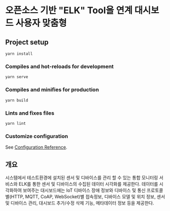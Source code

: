 # 오픈소스 기반 "ELK" Tool을 연계 대시보드 사용자 맞춤형 

## Project setup
```
yarn install
```

### Compiles and hot-reloads for development
```
yarn serve
```

### Compiles and minifies for production
```
yarn build
```

### Lints and fixes files
```
yarn lint
```

### Customize configuration
See [Configuration Reference](https://cli.vuejs.org/config/).

## 개요
시스템에서 테스트환경에 설치된 센서 및 디바이스를 관리 할 수 있는 통합 모니터링 서비스와 ELK를 통한 센서 및 디바이스의 수집된 데이터 시각화를 제공한다. 
데이터를 시각화하여 보여주는 대시보드에는 IoT 디바이스 장애 정보와 디바이스 및 통신 프로토콜별(HTTP, MQTT, CoAP, WebSocket)별 접속정보, 디바이스 모델 및 위치 정보, 센서 및 디바이스 관리, 대시보드 추가/수정 삭제 기능, 메타데이터 정보 등을 제공한다.
